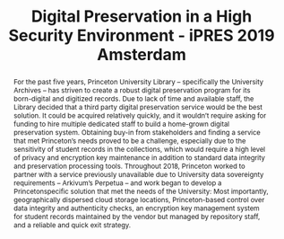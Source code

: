 ---
abstract: 'For the past five years, Princeton University Library – specifically the
  University Archives – has striven to create a robust digital preservation program
  for its born-digital and digitized records. Due to lack of time and available staff,
  the Library decided that a third party digital preservation service would be the
  best solution. It could be acquired relatively quickly, and it wouldn’t require
  asking for funding to hire multiple dedicated staff to build a home-grown digital
  preservation system. Obtaining buy-in from stakeholders and finding a service that
  met Princeton’s needs proved to be a challenge, especially due to the sensitivity
  of student records in the collections, which would require a high level of privacy
  and encryption key maintenance in addition to standard data integrity and preservation
  processing tools. Throughout 2018, Princeton worked to partner with a service previously
  unavailable due to University data sovereignty requirements – Arkivum’s Perpetua
  – and work began to develop a Princetonspecific solution that met the needs of the
  University: Most importantly, geographically dispersed cloud storage locations,
  Princeton-based control over data integrity and authenticity checks, an encryption
  key management system for student records maintained by the vendor but managed by
  repository staff, and a reliable and quick exit strategy.'
creators:
- Berdini, Annalise
date: null
document_url: https://services.phaidra.univie.ac.at/api/object/o:1079915/download
grand_parent: iPRES
institutions: []
keywords: []
landing_page_url: https://phaidra.univie.ac.at/o:1079915
language: eng
layout: publication
license: CC BY 4.0 International
notes_url: null
parent: iPRES 2019
presentation_url: null
size: 107416
source_name: iPRES
title: Digital Preservation in a High Security Environment - iPRES 2019 Amsterdam
type: paper
year: 2019
---